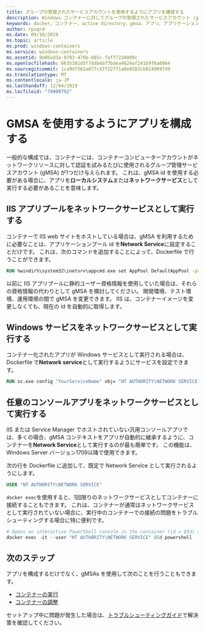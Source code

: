 ```yaml
---
title: グループの管理されたサービスアカウントを使用するようにアプリを構成する
description: Windows コンテナーに対してグループの管理されたサービスアカウント (gMSAs) を使用するようにアプリを構成する方法について説明します。
keywords: docker、コンテナー、active directory、gmsa、アプリ、アプリケーション、グループの管理されたサービスアカウント、グループの管理されたサービスアカウント、構成
author: rpsqrd
ms.date: 09/10/2019
ms.topic: article
ms.prod: windows-containers
ms.service: windows-containers
ms.assetid: 9e06ad3a-0783-476b-b85c-faff7234809c
ms.openlocfilehash: 6635381d5f7ddbebf7bdea4624af241b9f6a6864
ms.sourcegitcommit: 1ca9d7562a877c47f227f1a8e6583cb024909749
ms.translationtype: MT
ms.contentlocale: ja-JP
ms.lasthandoff: 12/04/2019
ms.locfileid: "74909792"
---
```

# <a name="configure-your-app-to-use-a-gmsa"></a>GMSA を使用するようにアプリを構成する

一般的な構成では、コンテナーには、コンテナーコンピューターアカウントがネットワークリソースに対して認証を試みるたびに使用されるグループ管理サービスアカウント (gMSA) が1つだけ与えられます。 これは、gMSA id を使用する必要がある場合に、アプリを**ローカルシステム**または**ネットワークサービス**として実行する必要があることを意味します。

## <a name="run-an-iis-app-pool-as-network-service"></a>IIS アプリプールをネットワークサービスとして実行する

コンテナーで IIS web サイトをホストしている場合は、gMSA を利用するために必要なことは、アプリケーションプール id を**Network Service**に設定することだけです。 これは、次のコマンドを追加することによって、Dockerfile で行うことができます。

```dockerfile
RUN %windir%\system32\inetsrv\appcmd.exe set AppPool DefaultAppPool -processModel.identityType:NetworkService
```

以前に IIS アプリプールに静的ユーザー資格情報を使用していた場合は、それらの資格情報の代わりとして gMSA を検討してください。 開発環境、テスト環境、運用環境の間で gMSA を変更できます。 IIS は、コンテナーイメージを変更しなくても、現在の id を自動的に取得します。

## <a name="run-a-windows-service-as-network-service"></a>Windows サービスをネットワークサービスとして実行する

コンテナー化されたアプリが Windows サービスとして実行される場合は、Dockerfile で**Network service**として実行するようにサービスを設定できます。

```dockerfile
RUN sc.exe config "YourServiceName" obj= "NT AUTHORITY\NETWORK SERVICE" password= ""
```

## <a name="run-arbitrary-console-apps-as-network-service"></a>任意のコンソールアプリをネットワークサービスとして実行する

IIS または Service Manager でホストされていない汎用コンソールアプリでは、多くの場合、gMSA コンテキストをアプリが自動的に継承するように、コンテナーを**Network Service**として実行するのが最も簡単です。 この機能は、Windows Server バージョン1709以降で使用できます。

次の行を Dockerfile に追加して、既定で Network Service として実行されるようにします。

```dockerfile
USER "NT AUTHORITY\NETWORK SERVICE"
```

`docker exec`を使用すると、1回限りのネットワークサービスとしてコンテナーに接続することもできます。 これは、コンテナーが通常はネットワークサービスとして実行されていない場合に、実行中のコンテナーでの接続の問題をトラブルシューティングする場合に特に便利です。

```powershell
# Opens an interactive PowerShell console in the container (id = 85d) as the Network Service account
docker exec -it --user "NT AUTHORITY\NETWORK SERVICE" 85d powershell
```

## <a name="next-steps"></a>次のステップ

アプリを構成するだけでなく、gMSAs を使用して次のことを行うこともできます。

- [コンテナーの実行](gmsa-run-container.md)
- [コンテナーの調整](gmsa-orchestrate-containers.md)

セットアップ中に問題が発生した場合は、[トラブルシューティングガイド](gmsa-troubleshooting.md)で解決策を確認してください。
